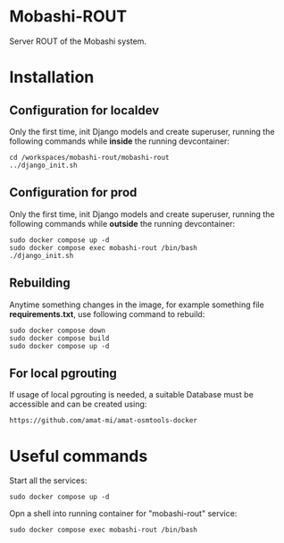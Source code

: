 # Mobashi-ROUT

Server ROUT of the Mobashi system.

# Installation

## Configuration for localdev

Only the first time, init Django models and create superuser, running the following commands while __inside__ the running devcontainer:

    cd /workspaces/mobashi-rout/mobashi-rout
    ../django_init.sh

## Configuration for prod

Only the first time, init Django models and create superuser, running the following commands while __outside__ the running devcontainer:

    sudo docker compose up -d
    sudo docker compose exec mobashi-rout /bin/bash
    ./django_init.sh

## Rebuilding

Anytime something changes in the image, for example something file __requirements.txt__, use following command to rebuild:

    sudo docker compose down
    sudo docker compose build
    sudo docker compose up -d

## For local pgrouting

If usage of local pgrouting is needed, a suitable Database must be accessible and can be created using:

    https://github.com/amat-mi/amat-osmtools-docker

# Useful commands

Start all the services:

    sudo docker compose up -d

Opn a shell into running container for "mobashi-rout" service:

    sudo docker compose exec mobashi-rout /bin/bash
